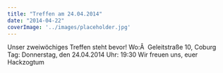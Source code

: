 ```yaml
---
title: "Treffen am 24.04.2014"
date: "2014-04-22"
coverImage: '../images/placeholder.jpg'
---
```


Unser zweiwöchiges Treffen steht bevor! Wo:Â  Geleitstraße 10, Coburg Tag: Donnerstag, den 24.04.2014 Uhr: 19:30 Wir freuen uns, euer Hackzogtum
